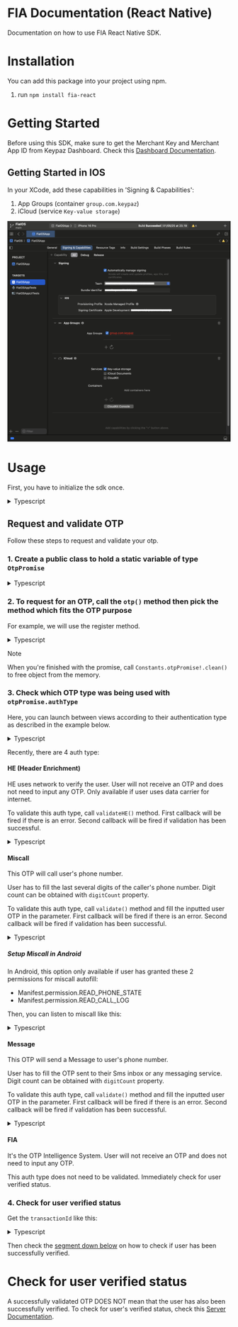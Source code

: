 # FIA Documentation (React Native)

Documentation on how to use FIA React Native SDK.

# Installation

You can add this package into your project using npm.

1. run `npm install fia-react`

# Getting Started

Before using this SDK, make sure to get the Merchant Key and Merchant App ID from Keypaz Dashboard. 
Check this [Dashboard Documentation](README.Dashboard.md#retrieve-your-merchant-key).

## Getting Started in IOS

In your XCode, add these capabilities in 'Signing & Capabilities':
1. App Groups (container `group.com.keypaz`)
2. iCloud (service `Key-value storage`)

![XCode Signing & Capabilities](images/xcode-signing-capabilities.png)

# Usage

First, you have to initialize the sdk once.

<details>
<summary>Typescript</summary>
 
```tsx
import FIA from "fia-react"

FIA.initialize("YOUR_MERCHANT_KEY", "YOUR_MERCHANT_APP_ID")
```

</details>

## Request and validate OTP

Follow these steps to request and validate your otp.

### 1. Create a public class to hold a static variable of type `OtpPromise`

<details>
<summary>Typescript</summary>

```tsx
import { OtpPromise } from "fia-react"

export class Constants {
	static otpPromise?: OtpPromise
}
```

</details>

### 2. To request for an OTP, call the `otp()` method then pick the method which fits the OTP purpose

For example, we will use the register method.

<details>
<summary>Typescript</summary>

```tsx
import FIA from "fia-react"

FIA.otp().register("PHONE_NUMBER", (promise) => {
	if (promise.hasException) {
		let error = promise.exception
		// handle failed OTP request here...
		return
	}

	Constants.otpPromise = promise
})
```
 
</details>

> [!NOTE]
> When you're finished with the promise, call `Constants.otpPromise!.clean()` to free object from the memory.

### 3. Check which OTP type was being used with `otpPromise.authType`

Here, you can launch between views according to their authentication type as described in the example below.

<details>
<summary>Typescript</summary>

```tsx
import { OtpAuthType } from "fia-react"

switch (Constants.otpPromise!.authType) {
  case OtpAuthType.He:
    // Navigate view to HE view...
    break
  case OtpAuthType.Miscall:
    // Navigate view to Miscall view...
    break
  case OtpAuthType.Message:
    // Navigate view to Message view...
    break
  case OtpAuthType.FIA:
    // Navigate view to FIA view...
    break
}
```
 
</details>

Recently, there are 4 auth type:

#### HE (Header Enrichment)

HE uses network to verify the user. User will not receive an OTP and does not need to input any OTP. Only available if user uses data carrier for internet.

To validate this auth type, call `validateHE()` method. 
First callback will be fired if there is an error. 
Second callback will be fired if validation has been successful.

<details>
<summary>Typescript</summary>

```tsx
Constants.otpPromise!.validateHE(
	(err) => {
		// handle error here...
	},
	() => {
		let transactionId = Constants.otpPromise!.transactionId
		// with the transactionId, check for the user verified status here...
	}
)
```
 
</details>

#### Miscall

This OTP will call user's phone number.

User has to fill the last several digits of the caller's phone number. Digit count can be obtained with `digitCount` property.

To validate this auth type, call `validate()` method and fill the inputted user OTP in the parameter.
First callback will be fired if there is an error.
Second callback will be fired if validation has been successful.

<details>
<summary>Typescript</summary>

```tsx
let digitCount = Constants.otpPromise!.digitCount

Constants.otpPromise!.validate(
  "USER_INPUTTED_OTP",
  (err) => {
    // handle error here...
  },
  () => {
    let transactionId = Constants.otpPromise!.transactionId
    // with the transactionId, check for the user verified status here...
  }
)
```
 
</details>

##### Setup Miscall in Android

In Android, this option only available if user has granted these 2 permissions for miscall autofill:
- Manifest.permission.READ_PHONE_STATE
- Manifest.permission.READ_CALL_LOG

Then, you can listen to miscall like this:

<details>
<summary>Typescript</summary>

```tsx
Constants.otpPromise!.listenToMiscall(
  (otp) => {
    // called when miscall is read
		// you could call validate() method here
  },
)
```
</details>

#### Message

This OTP will send a Message to user's phone number.

User has to fill the OTP sent to their Sms inbox or any messaging service. Digit count can be obtained with `digitCount` property.

To validate this auth type, call `validate()` method and fill the inputted user OTP in the parameter.
First callback will be fired if there is an error.
Second callback will be fired if validation has been successful.

<details>
<summary>Typescript</summary>

```tsx
let digitCount = Constants.otpPromise!.digitCount

Constants.otpPromise!.validate(
	"USER_INPUTTED_OTP",
	(err) => {
		// handle error here...
	},
	() => {
		let transactionId = Constants.otpPromise!.transactionId
		// with the transactionId, check for the user verified status here...
	}
)
```
 
</details>

#### FIA

It's the OTP Intelligence System. User will not receive an OTP and does not need to input any OTP.

This auth type does not need to be validated. Immediately check for user verified status.

### 4. Check for user verified status

Get the `transactionId` like this:

<details>
<summary>Typescript</summary>

```tsx
let transactionId = Constants.otpPromise!.transactionId
```
 
</details>

Then check the [segment down below](#check-for-user-verified-status) on how to check if user has been successfully verified.

# Check for user verified status

A successfully validated OTP DOES NOT mean that the user has also been successfully verified. 
To check for user's verified status, check this [Server Documentation](README.Server.md#check-for-user-verified-status).
